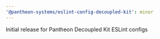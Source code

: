 ```yaml
---
'@pantheon-systems/eslint-config-decoupled-kit': minor
---
```


Initial release for Pantheon Decoupled Kit ESLint configs
